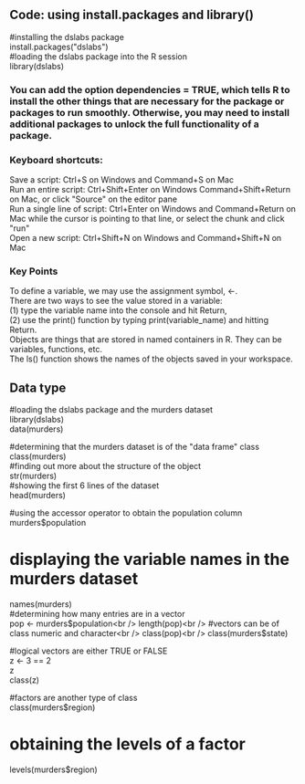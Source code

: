 
## Code: using install.packages and library()<br />

#installing the dslabs package<br />
install.packages("dslabs")<br />
#loading the dslabs package into the R session<br />
library(dslabs)<br />

### You can add the option dependencies = TRUE, which tells R to install the other things that are necessary for the package or packages to run smoothly. Otherwise, you may need to install additional packages to unlock the full functionality of a package.<br />
### Keyboard shortcuts:<br />
Save a script: Ctrl+S on Windows and Command+S on Mac<br />
Run an entire script:  Ctrl+Shift+Enter on Windows Command+Shift+Return on Mac, or click "Source" on the editor pane<br />
Run a single line of script: Ctrl+Enter on Windows and Command+Return on Mac while the cursor is pointing to that line, or select the chunk and click "run"<br />
Open a new script: Ctrl+Shift+N on Windows and Command+Shift+N on Mac<br />

### Key Points<br />
To define a variable, we may use the assignment symbol, <-.<br />
There are two ways to see the value stored in a variable:<br />
(1) type the variable name into the console and hit Return, <br />
(2) use the print() function by typing print(variable_name) and hitting Return.<br />
Objects are things that are stored in named containers in R.  They can be variables, functions, etc.<br />
The ls() function shows the names of the objects saved in your workspace.<br />

## Data type <br />

#loading the dslabs package and the murders dataset<br />
library(dslabs)<br />
data(murders)<br />

#determining that the murders dataset is of the "data frame" class<br />
class(murders)<br />
#finding out more about the structure of the object<br />
str(murders)<br />
#showing the first 6 lines of the dataset<br />
head(murders)<br />

#using the accessor operator to obtain the population column<br />
murders$population<br />
# displaying the variable names in the murders dataset<br />
names(murders)<br />
#determining how many entries are in a vector<br />
pop <- murders$population<br />
length(pop)<br />
#vectors can be of class numeric and character<br />
class(pop)<br />
class(murders$state)<br />

#logical vectors are either TRUE or FALSE<br />
z <- 3 == 2<br />
z<br />
class(z)<br />

#factors are another type of class<br />
class(murders$region)<br />
# obtaining the levels of a factor<br />
levels(murders$region)<br />


